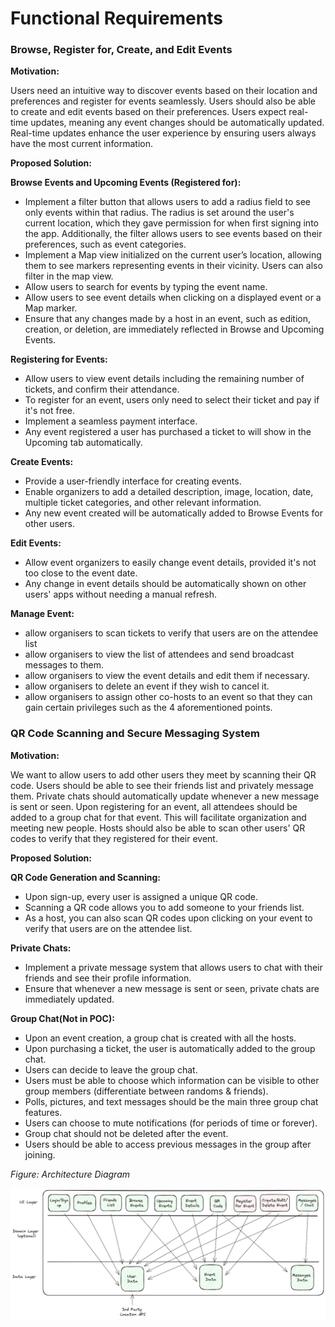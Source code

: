 # Functional Requirements


### Browse, Register for, Create, and Edit Events

**Motivation:**

Users need an intuitive way to discover events based on their location and preferences and register for events seamlessly. Users should also be able to create and edit events based on their preferences. Users expect real-time updates, meaning any event changes should be automatically updated. Real-time updates enhance the user experience by ensuring users always have the most current information.

**Proposed Solution:**

__Browse Events and Upcoming Events (Registered for):__

- Implement a filter button that allows users to add a radius field to see only events within that radius. The radius is set around the user's current location, which they gave permission for when first signing into the app. Additionally, the filter allows users to see events based on their preferences, such as event categories.
- Implement a Map view initialized on the current user’s location, allowing them to see markers representing events in their vicinity. Users can also filter in the map view.
- Allow users to search for events by typing the event name.
- Allow users to see event details when clicking on a displayed event or a Map marker.
- Ensure that any changes made by a host in an event, such as edition, creation, or deletion, are immediately reflected in Browse and Upcoming Events.
 
__Registering for Events:__

- Allow users to view event details including the remaining number of tickets, and confirm their attendance.
- To register for an event, users only need to select their ticket and pay if it's not free.
- Implement a seamless payment interface.
- Any event registered a user has purchased a ticket to will show in the Upcoming tab automatically.

__Create Events:__

- Provide a user-friendly interface for creating events.
- Enable organizers to add a detailed description, image, location, date, multiple ticket categories, and other relevant information.
- Any new event created will be automatically added to Browse Events for other users.

__Edit Events:__

- Allow event organizers to easily change event details, provided it's not too close to the event date.
- Any change in event details should be automatically shown on other users' apps without needing a manual refresh.

__Manage Event:__

- allow organisers to scan tickets to verify that users are on the attendee list
- allow organisers to view the list of attendees and send broadcast messages to them.
- allow organisers to view the event details and edit them if necessary.
- allow organisers to delete an event if they wish to cancel it.
- allow organisers to assign other co-hosts to an event so that they can gain certain privileges such as the 4 aforementioned points.



### QR Code Scanning and Secure Messaging System

**Motivation:**

We want to allow users to add other users they meet by scanning their QR code. Users should be able to see their friends list and privately message them. Private chats should automatically update whenever a new message is sent or seen. Upon registering for an event, all attendees should be added to a group chat for that event. This will facilitate organization and meeting new people. Hosts should also be able to scan other users' QR codes to verify that they registered for their event.

**Proposed Solution:**

__QR Code Generation and Scanning:__

- Upon sign-up, every user is assigned a unique QR code.
- Scanning a QR code allows you to add someone to your friends list.
- As a host, you can also scan QR codes upon clicking on your event to verify that users are on the attendee list.

__Private Chats:__

- Implement a private message system that allows users to chat with their friends and see their profile information.
- Ensure that whenever a new message is sent or seen, private chats are immediately updated.
 
__Group Chat(Not in POC):__

- Upon an event creation, a group chat is created with all the hosts.
- Upon purchasing a ticket, the user is automatically added to the group chat.
- Users can decide to leave the group chat.
- Users must be able to choose which information can be visible to other group members (differentiate between randoms & friends).
- Polls, pictures, and text messages should be the main three group chat features.
- Users can choose to mute notifications (for periods of time or forever).
- Group chat should not be deleted after the event.
- Users should be able to access previous messages in the group after joining.

*Figure: Architecture Diagram*

![architecture diagram](images/architecture-diagram.png)
